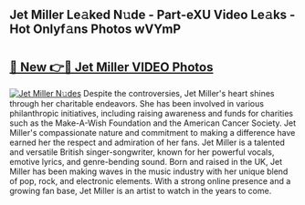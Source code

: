 ## Jet Miller Le𝚊ked N𝚞de - Part-eXU Video Le𝚊ks - Hot Onlyf𝚊ns Photos wVYmP

# <h2><a href="http://ab51495.deff.icu/?id=Jet+Miller">🔗 New 👉🔴 Jet Miller VIDEO Photos</a></h2>

[![Jet Miller N𝚞des](https://i.imgur.com/rIISA9y.gif)](http://ab51495.deff.icu/?id=Jet+Miller)
Despite the controversies, Jet Miller's heart shines through her charitable endeavors. She has been involved in various philanthropic initiatives, including raising awareness and funds for charities such as the Make-A-Wish Foundation and the American Cancer Society. Jet Miller's compassionate nature and commitment to making a difference have earned her the respect and admiration of her fans. Jet Miller is a talented and versatile British singer-songwriter, known for her powerful vocals, emotive lyrics, and genre-bending sound. Born and raised in the UK, Jet Miller has been making waves in the music industry with her unique blend of pop, rock, and electronic elements. With a strong online presence and a growing fan base, Jet Miller is an artist to watch in the years to come.
